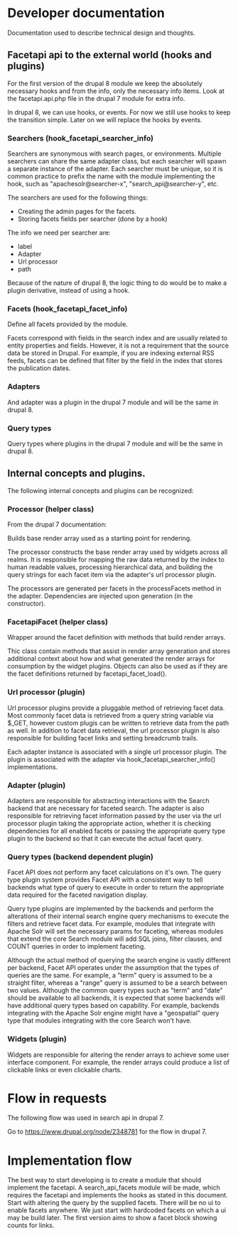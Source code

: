 # Developer documentation

Documentation used to describe technical design and thoughts.

## Facetapi api to the external world (hooks and plugins)

For the first version of the drupal 8 module we keep the absolutely necessary hooks
and from the info, only the necessary info items.
Look at the facetapi.api.php file in the drupal 7 module for extra info.

In drupal 8, we can use hooks, or events. 
For now we still use hooks to keep the transition simple.
Later on we will replace the hooks by events.

### Searchers (hook_facetapi_searcher_info)

Searchers are synonymous with search pages, or environments. Multiple
searchers can share the same adapter class, but each searcher will spawn a
separate instance of the adapter. Each searcher must be unique, so it is
common practice to prefix the name with the module implementing the hook,
such as "apachesolr@searcher-x", "search_api@searcher-y", etc.

The searchers are used for the following things: 

- Creating the admin pages for the facets.
- Storing facets fields per searcher (done by a hook)

The info we need per searcher are:

- label
- Adapter
- Url processor
- path

Because of the nature of drupal 8, the logic thing to do would be to make
a plugin derivative, instead of using a hook.

### Facets (hook_facetapi_facet_info)

Define all facets provided by the module.

Facets correspond with fields in the search index and are usually related to
entity properties and fields. However, it is not a requirement that the
source data be stored in Drupal. For example, if you are indexing external
RSS feeds, facets can be defined that filter by the field in the index that
stores the publication dates.

### Adapters

And adapter was a plugin in the drupal 7 module and will be the same in drupal 8.

### Query types

Query types where plugins in the drupal 7 module and will be the same in drupal 8.

## Internal concepts and plugins.

The following internal concepts and plugins can be recognized:

### Processor (helper class)

From the drupal 7 documentation:

Builds base render array used as a starting point for rendering.

The processor constructs the base render array used by widgets across all
realms. It is responsible for mapping the raw data returned by the index to
human readable values, processing hierarchical data, and building the query
strings for each facet item via the adapter's url processor plugin.

The processors are generated per facets in the processFacets method in the adapter.
Dependencies are injected upon generation (in the constructor).

### FacetapiFacet (helper class)

Wrapper around the facet definition with methods that build render arrays.

Thic class contain methods that assist in render array generation and stores
additional context about how and what generated the render arrays for
consumption by the widget plugins. Objects can also be used as if they are
the facet definitions returned by facetapi_facet_load().

### Url processor (plugin)

Url processor plugins provide a pluggable method of retrieving facet data.
Most commonly facet data is retrieved from a query string variable via $_GET,
however custom plugis can be written to retrieve data from the path as well.
In addition to facet data retrieval, the url processor plugin is also
responsible for building facet links and setting breadcrumb trails.

Each adapter instance is associated with a single url processor plugin. The
plugin is associated with the adapter via hook_facetapi_searcher_info()
implementations.

### Adapter (plugin)

Adapters are responsible for abstracting interactions with the Search backend
that are necessary for faceted search. The adapter is also responsible for
retrieving facet information passed by the user via the url processor plugin
taking the appropriate action, whether it is checking dependencies for all
enabled facets or passing the appropriate query type plugin to the backend
so that it can execute the actual facet query.

### Query types (backend dependent plugin)

Facet API does not perform any facet calculations on it's own. The query type
plugin system provides Facet API with a consistent way to tell backends what
type of query to execute in order to return the appropriate data required
for the faceted navigation display.

Query type plugins are implemented by the backends and perform the
alterations of their internal search engine query mechanisms to execute the
filters and retrieve facet data. For example, modules that integrate with
Apache Solr will set the necessary params for faceting, whereas modules that
extend the core Search module will add SQL joins, filter clauses, and COUNT
queries in order to implement faceting.

Although the actual method of querying the search engine is vastly different
per backend, Facet API operates under the assumption that the types of
queries are the same. For example, a "term" query is assumed to be a straight
filter, whereas a "range" query is assumed to be a search between two values.
Although the common query types such as "term" and "date" should be available
to all backends, it is expected that some backends will have additional query
types based on capability. For example, backends integrating with the Apache
Solr engine might have a "geospatial" query type that modules integrating
with the core Search won't have.

### Widgets (plugin)

Widgets are responsible for altering the render arrays to achieve some user
interface component. For example, the render arrays could produce a list of
clickable links or even clickable charts.

# Flow in requests

The following flow was used in search api in drupal 7.

Go to https://www.drupal.org/node/2348781 for the flow in drupal 7.

# Implementation flow

The best way to start developing is to create a  module that should implement
the facetapi. 
A search_api_facets module will be made, which requires the facetapi and implements
the hooks as stated in this document. Start with altering the query by the supplied facets.
There will be no ui to enable facets anywhere. We just start with hardcoded facets on
which a ui may be build later.
The first version aims to show a facet block showing counts for links.